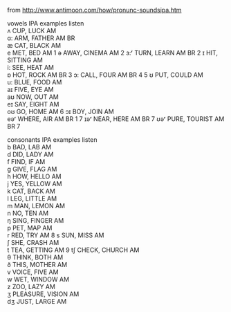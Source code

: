 from http://www.antimoon.com/how/pronunc-soundsipa.htm

vowels
IPA	examples	listen	 
ʌ	CUP, LUCK	AM	 
ɑ:	ARM, FATHER	AM BR	 
æ	CAT, BLACK	AM	 
e	MET, BED	AM	1
ə	AWAY, CINEMA	AM	2
ɜ:ʳ	TURN, LEARN	AM BR	2
ɪ	HIT, SITTING	AM	 
i:	SEE, HEAT	AM	 
ɒ	HOT, ROCK	AM BR	3
ɔ:	CALL, FOUR	AM BR	4 5
ʊ	PUT, COULD	AM	 
u:	BLUE, FOOD	AM	 
aɪ	FIVE, EYE	AM	 
aʊ	NOW, OUT	AM	 
eɪ	SAY, EIGHT	AM	 
oʊ	GO, HOME	AM	6
ɔɪ	BOY, JOIN	AM	 
eəʳ	WHERE, AIR	AM BR	1 7
ɪəʳ	NEAR, HERE	AM BR	7
ʊəʳ	PURE, TOURIST	AM BR	7

consonants
IPA	examples	listen	 
b	BAD, LAB	AM	 
d	DID, LADY	AM	 
f	FIND, IF	AM	 
g	GIVE, FLAG	AM	 
h	HOW, HELLO	AM	 
j	YES, YELLOW	AM	 
k	CAT, BACK	AM	 
l	LEG, LITTLE	AM	 
m	MAN, LEMON	AM	 
n	NO, TEN	AM	 
ŋ	SING, FINGER	AM	 
p	PET, MAP	AM	 
r	RED, TRY	AM	8
s	SUN, MISS	AM	 
ʃ	SHE, CRASH	AM	 
t	TEA, GETTING	AM	9
tʃ	CHECK, CHURCH	AM	 
θ	THINK, BOTH	AM	 
ð	THIS, MOTHER	AM	 
v	VOICE, FIVE	AM	 
w	WET, WINDOW	AM	 
z	ZOO, LAZY	AM	 
ʒ	PLEASURE, VISION	AM	 
dʒ	JUST, LARGE	AM	 
